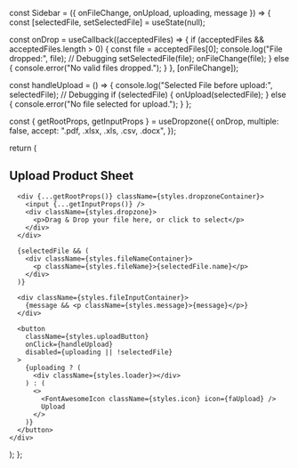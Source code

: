 const Sidebar = ({ onFileChange, onUpload, uploading, message }) => {
  const [selectedFile, setSelectedFile] = useState(null);

  const onDrop = useCallback((acceptedFiles) => {
    if (acceptedFiles && acceptedFiles.length > 0) {
      const file = acceptedFiles[0];
      console.log("File dropped:", file); // Debugging
      setSelectedFile(file);
      onFileChange(file);
    } else {
      console.error("No valid files dropped.");
    }
  }, [onFileChange]);

  const handleUpload = () => {
    console.log("Selected File before upload:", selectedFile); // Debugging
    if (selectedFile) {
      onUpload(selectedFile);
    } else {
      console.error("No file selected for upload.");
    }
  };

  const { getRootProps, getInputProps } = useDropzone({
    onDrop,
    multiple: false,
    accept: ".pdf, .xlsx, .xls, .csv, .docx",
  });

  return (
    <div className={styles.sidebar}>
      <h2 className={styles.heading}>Upload Product Sheet</h2>

      <div {...getRootProps()} className={styles.dropzoneContainer}>
        <input {...getInputProps()} />
        <div className={styles.dropzone}>
          <p>Drag & Drop your file here, or click to select</p>
        </div>
      </div>

      {selectedFile && (
        <div className={styles.fileNameContainer}>
          <p className={styles.fileName}>{selectedFile.name}</p>
        </div>
      )}

      <div className={styles.fileInputContainer}>
        {message && <p className={styles.message}>{message}</p>}
      </div>

      <button
        className={styles.uploadButton}
        onClick={handleUpload}
        disabled={uploading || !selectedFile}
      >
        {uploading ? (
          <div className={styles.loader}></div>
        ) : (
          <>
            <FontAwesomeIcon className={styles.icon} icon={faUpload} />
            Upload
          </>
        )}
      </button>
    </div>
  );
};
